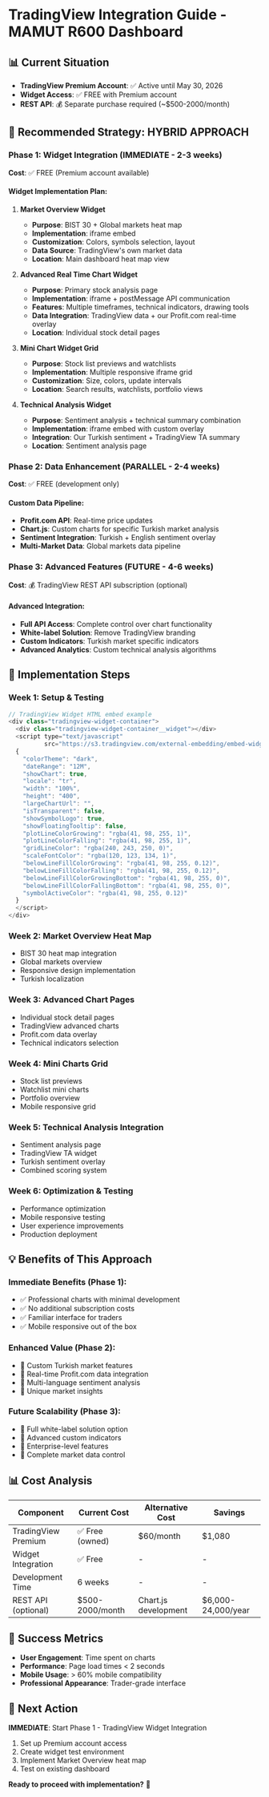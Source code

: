 # TradingView Integration Guide - MAMUT R600 Dashboard

## 📊 Current Situation
- **TradingView Premium Account**: ✅ Active until May 30, 2026
- **Widget Access**: ✅ FREE with Premium account
- **REST API**: 💰 Separate purchase required (~$500-2000/month)

## 🎯 Recommended Strategy: HYBRID APPROACH

### Phase 1: Widget Integration (IMMEDIATE - 2-3 weeks)
**Cost**: ✅ FREE (Premium account available)

#### Widget Implementation Plan:

1. **Market Overview Widget**
   - **Purpose**: BIST 30 + Global markets heat map
   - **Implementation**: iframe embed
   - **Customization**: Colors, symbols selection, layout
   - **Data Source**: TradingView's own market data
   - **Location**: Main dashboard heat map view

2. **Advanced Real Time Chart Widget**
   - **Purpose**: Primary stock analysis page
   - **Implementation**: iframe + postMessage API communication
   - **Features**: Multiple timeframes, technical indicators, drawing tools
   - **Data Integration**: TradingView data + our Profit.com real-time overlay
   - **Location**: Individual stock detail pages

3. **Mini Chart Widget Grid**
   - **Purpose**: Stock list previews and watchlists
   - **Implementation**: Multiple responsive iframe grid
   - **Customization**: Size, colors, update intervals
   - **Location**: Search results, watchlists, portfolio views

4. **Technical Analysis Widget**
   - **Purpose**: Sentiment analysis + technical summary combination
   - **Implementation**: iframe embed with custom overlay
   - **Integration**: Our Turkish sentiment + TradingView TA summary
   - **Location**: Sentiment analysis page

### Phase 2: Data Enhancement (PARALLEL - 2-4 weeks)
**Cost**: ✅ FREE (development only)

#### Custom Data Pipeline:
- **Profit.com API**: Real-time price updates
- **Chart.js**: Custom charts for specific Turkish market analysis
- **Sentiment Integration**: Turkish + English sentiment overlay
- **Multi-Market Data**: Global markets data pipeline

### Phase 3: Advanced Features (FUTURE - 4-6 weeks)
**Cost**: 💰 TradingView REST API subscription (optional)

#### Advanced Integration:
- **Full API Access**: Complete control over chart functionality
- **White-label Solution**: Remove TradingView branding
- **Custom Indicators**: Turkish market specific indicators
- **Advanced Analytics**: Custom technical analysis algorithms

## 🚀 Implementation Steps

### Week 1: Setup & Testing
```javascript
// TradingView Widget HTML embed example
<div class="tradingview-widget-container">
  <div class="tradingview-widget-container__widget"></div>
  <script type="text/javascript" 
          src="https://s3.tradingview.com/external-embedding/embed-widget-market-overview.js">
  {
    "colorTheme": "dark",
    "dateRange": "12M",
    "showChart": true,
    "locale": "tr",
    "width": "100%",
    "height": "400",
    "largeChartUrl": "",
    "isTransparent": false,
    "showSymbolLogo": true,
    "showFloatingTooltip": false,
    "plotLineColorGrowing": "rgba(41, 98, 255, 1)",
    "plotLineColorFalling": "rgba(41, 98, 255, 1)",
    "gridLineColor": "rgba(240, 243, 250, 0)",
    "scaleFontColor": "rgba(120, 123, 134, 1)",
    "belowLineFillColorGrowing": "rgba(41, 98, 255, 0.12)",
    "belowLineFillColorFalling": "rgba(41, 98, 255, 0.12)",
    "belowLineFillColorGrowingBottom": "rgba(41, 98, 255, 0)",
    "belowLineFillColorFallingBottom": "rgba(41, 98, 255, 0)",
    "symbolActiveColor": "rgba(41, 98, 255, 0.12)"
  }
  </script>
</div>
```

### Week 2: Market Overview Heat Map
- BIST 30 heat map integration
- Global markets overview
- Responsive design implementation
- Turkish localization

### Week 3: Advanced Chart Pages
- Individual stock detail pages
- TradingView advanced charts
- Profit.com data overlay
- Technical indicators selection

### Week 4: Mini Charts Grid
- Stock list previews
- Watchlist mini charts
- Portfolio overview
- Mobile responsive grid

### Week 5: Technical Analysis Integration
- Sentiment analysis page
- TradingView TA widget
- Turkish sentiment overlay
- Combined scoring system

### Week 6: Optimization & Testing
- Performance optimization
- Mobile responsive testing
- User experience improvements
- Production deployment

## 💡 Benefits of This Approach

### Immediate Benefits (Phase 1):
- ✅ Professional charts with minimal development
- ✅ No additional subscription costs
- ✅ Familiar interface for traders
- ✅ Mobile responsive out of the box

### Enhanced Value (Phase 2):
- 🔄 Custom Turkish market features
- 🔄 Real-time Profit.com data integration
- 🔄 Multi-language sentiment analysis
- 🔄 Unique market insights

### Future Scalability (Phase 3):
- 🎯 Full white-label solution option
- 🎯 Advanced custom indicators
- 🎯 Enterprise-level features
- 🎯 Complete market data control

## 📊 Cost Analysis

| Component | Current Cost | Alternative Cost | Savings |
|-----------|--------------|------------------|---------|
| TradingView Premium | ✅ Free (owned) | $60/month | $1,080 |
| Widget Integration | ✅ Free | - | - |
| Development Time | 6 weeks | - | - |
| REST API (optional) | $500-2000/month | Chart.js development | $6,000-24,000/year |

## 🎯 Success Metrics

- **User Engagement**: Time spent on charts
- **Performance**: Page load times < 2 seconds
- **Mobile Usage**: > 60% mobile compatibility
- **Professional Appearance**: Trader-grade interface

## 🚀 Next Action

**IMMEDIATE**: Start Phase 1 - TradingView Widget Integration
1. Set up Premium account access
2. Create widget test environment
3. Implement Market Overview heat map
4. Test on existing dashboard

**Ready to proceed with implementation?** 🎯
